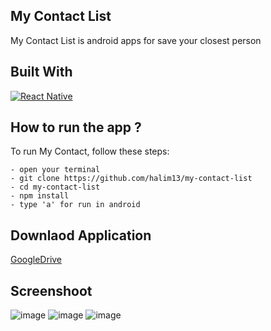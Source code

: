 ## My Contact List
My Contact List is android apps for save your closest person

## Built With
[![React Native](https://img.shields.io/badge/ReactNative-0.71.8-blue.svg?style=rounded-square)](https://reactnative.dev/)

## How to run the app ?
To run My Contact, follow these steps:
```
- open your terminal
- git clone https://github.com/halim13/my-contact-list
- cd my-contact-list
- npm install
- type 'a' for run in android
```

## Downlaod Application
[GoogleDrive](https://drive.google.com/file/d/1zUAGbNozUz6wcxOqeIBRYhkPOVKiv55k/view?usp=sharing)

## Screenshoot
![image](https://github.com/halim13/MyContact/assets/11336853/052f79cf-6fb5-4f0c-a7b4-1cfb8fa5ab24)
![image](https://github.com/halim13/MyContact/assets/11336853/b693017f-bbb6-40b5-b449-2065b3cec77c)
![image](https://github.com/halim13/MyContact/assets/11336853/f61d8057-9142-4a77-a52f-fa7ba685c3b3)

